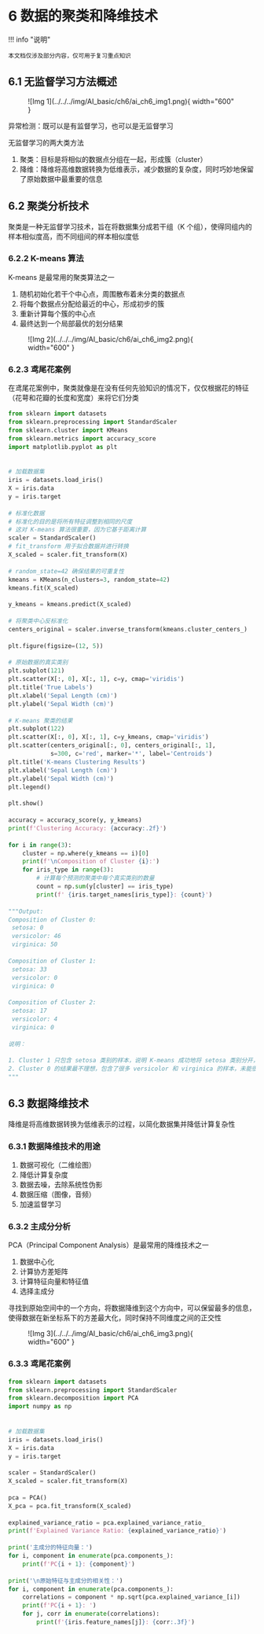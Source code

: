 # 6 数据的聚类和降维技术

<!-- !!! tip "说明"

    本文档正在更新中…… -->

!!! info "说明"

    本文档仅涉及部分内容，仅可用于复习重点知识

## 6.1 无监督学习方法概述

<figure markdown="span">
  ![Img 1](../../../img/AI_basic/ch6/ai_ch6_img1.png){ width="600" }
</figure>

异常检测：既可以是有监督学习，也可以是无监督学习

无监督学习的两大类方法

1. 聚类：目标是将相似的数据点分组在一起，形成簇（cluster）
2. 降维：降维将高维数据转换为低维表示，减少数据的复杂度，同时巧妙地保留了原始数据中最重要的信息

## 6.2 聚类分析技术

聚类是一种无监督学习技术，旨在将数据集分成若干组（K 个组），使得同组内的样本相似度高，而不同组间的样本相似度低

### 6.2.2 K-means 算法

K-means 是最常用的聚类算法之一

1. 随机初始化若干个中心点，周围散布着未分类的数据点
2. 将每个数据点分配给最近的中心，形成初步的簇
3. 重新计算每个簇的中心点
4. 最终达到一个局部最优的划分结果

<figure markdown="span">
  ![Img 2](../../../img/AI_basic/ch6/ai_ch6_img2.png){ width="600" }
</figure>

### 6.2.3 鸢尾花案例

在鸢尾花案例中，聚类就像是在没有任何先验知识的情况下，仅仅根据花的特征（花萼和花瓣的长度和宽度）来将它们分类

```python linenums="1"
from sklearn import datasets
from sklearn.preprocessing import StandardScaler
from sklearn.cluster import KMeans
from sklearn.metrics import accuracy_score
import matplotlib.pyplot as plt


# 加载数据集
iris = datasets.load_iris()
X = iris.data
y = iris.target

# 标准化数据
# 标准化的目的是将所有特征调整到相同的尺度
# 这对 K-means 算法很重要，因为它基于距离计算
scaler = StandardScaler()
# fit_transform 用于拟合数据并进行转换
X_scaled = scaler.fit_transform(X)

# random_state=42 确保结果的可重复性
kmeans = KMeans(n_clusters=3, random_state=42)
kmeans.fit(X_scaled)

y_kmeans = kmeans.predict(X_scaled)

# 将聚类中心反标准化
centers_original = scaler.inverse_transform(kmeans.cluster_centers_)

plt.figure(figsize=(12, 5))

# 原始数据的真实类别
plt.subplot(121)
plt.scatter(X[:, 0], X[:, 1], c=y, cmap='viridis')
plt.title('True Labels')
plt.xlabel('Sepal Length (cm)')
plt.ylabel('Sepal Width (cm)')

# K-means 聚类的结果
plt.subplot(122)
plt.scatter(X[:, 0], X[:, 1], c=y_kmeans, cmap='viridis')
plt.scatter(centers_original[:, 0], centers_original[:, 1], 
            s=300, c='red', marker='*', label='Centroids')
plt.title('K-means Clustering Results')
plt.xlabel('Sepal Length (cm)')
plt.ylabel('Sepal Width (cm)')
plt.legend()

plt.show()

accuracy = accuracy_score(y, y_kmeans)
print(f'Clustering Accuracy: {accuracy:.2f}')

for i in range(3):
    cluster = np.where(y_kmeans == i)[0]
    print(f'\nComposition of Cluster {i}:')
    for iris_type in range(3):
        # 计算每个预测的聚类中每个真实类别的数量
        count = np.sum(y[cluster] == iris_type)
        print(f' {iris.target_names[iris_type]}: {count}')

"""Output:
Composition of Cluster 0:
 setosa: 0
 versicolor: 46
 virginica: 50

Composition of Cluster 1:
 setosa: 33
 versicolor: 0
 virginica: 0

Composition of Cluster 2:
 setosa: 17
 versicolor: 4
 virginica: 0

说明：

1. Cluster 1 只包含 setosa 类别的样本，说明 K-means 成功地将 setosa 类别分开，但只是部分
2. Cluster 0 的结果最不理想，包含了很多 versicolor 和 virginica 的样本，未能很好地区分它们
"""
```

## 6.3 数据降维技术

降维是将高维数据转换为低维表示的过程，以简化数据集并降低计算复杂性

### 6.3.1 数据降维技术的用途

1. 数据可视化（二维绘图）
2. 降低计算复杂度
3. 数据去噪，去除系统性伪影
4. 数据压缩（图像，音频）
5. 加速监督学习

### 6.3.2 主成分分析

PCA（Principal Component Analysis）是最常用的降维技术之一

1. 数据中心化
2. 计算协方差矩阵
3. 计算特征向量和特征值
4. 选择主成分

寻找到原始空间中的一个方向，将数据降维到这个方向中，可以保留最多的信息，使得数据在新坐标系下的方差最大化，同时保持不同维度之间的正交性

<figure markdown="span">
  ![Img 3](../../../img/AI_basic/ch6/ai_ch6_img3.png){ width="600" }
</figure>

### 6.3.3 鸢尾花案例

```python linenums="1"
from sklearn import datasets
from sklearn.preprocessing import StandardScaler
from sklearn.decomposition import PCA
import numpy as np


# 加载数据集
iris = datasets.load_iris()
X = iris.data
y = iris.target

scaler = StandardScaler()
X_scaled = scaler.fit_transform(X)

pca = PCA()
X_pca = pca.fit_transform(X_scaled)

explained_variance_ratio = pca.explained_variance_ratio_
print(f'Explained Variance Ratio: {explained_variance_ratio}')

print('主成分的特征向量：')
for i, component in enumerate(pca.components_):
    print(f'PC{i + 1}: {component}')

print('\n原始特征与主成分的相关性：')
for i, component in enumerate(pca.components_):
    correlations = component * np.sqrt(pca.explained_variance_[i])
    print(f'PC{i + 1}: ')
    for j, corr in enumerate(correlations):
        print(f'{iris.feature_names[j]}: {corr:.3f}')
```

